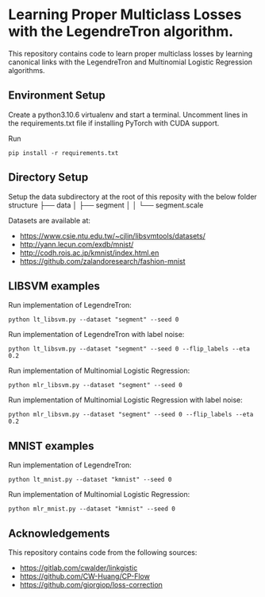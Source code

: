 # Learning Proper Multiclass Losses with the LegendreTron algorithm.

This repository contains code to learn proper multiclass losses by learning canonical links with the LegendreTron and Multinomial Logistic Regression algorithms.

## Environment Setup
Create a python3.10.6 virtualenv and start a terminal. Uncomment lines in the requirements.txt file if installing PyTorch with CUDA support.

Run 

```
pip install -r requirements.txt
```

## Directory Setup
Setup the data subdirectory at the root of this reposity with the below folder structure
├── data
│   ├── segment
│   │      └── segment.scale

Datasets are available at:
* https://www.csie.ntu.edu.tw/~cjlin/libsvmtools/datasets/
* http://yann.lecun.com/exdb/mnist/
* http://codh.rois.ac.jp/kmnist/index.html.en
* https://github.com/zalandoresearch/fashion-mnist

## LIBSVM examples
Run implementation of LegendreTron:
```
python lt_libsvm.py --dataset "segment" --seed 0
```

Run implementation of LegendreTron with label noise:
```
python lt_libsvm.py --dataset "segment" --seed 0 --flip_labels --eta 0.2
```

Run implementation of Multinomial Logistic Regression:
```
python mlr_libsvm.py --dataset "segment" --seed 0
```

Run implementation of Multinomial Logistic Regression with label noise:
```
python mlr_libsvm.py --dataset "segment" --seed 0 --flip_labels --eta 0.2
```

## MNIST examples
Run implementation of LegendreTron:
```
python lt_mnist.py --dataset "kmnist" --seed 0
```

Run implementation of Multinomial Logistic Regression:
```
python mlr_mnist.py --dataset "kmnist" --seed 0
```

## Acknowledgements
This repository contains code from the following sources:

* https://gitlab.com/cwalder/linkgistic 
* https://github.com/CW-Huang/CP-Flow
* https://github.com/giorgiop/loss-correction
